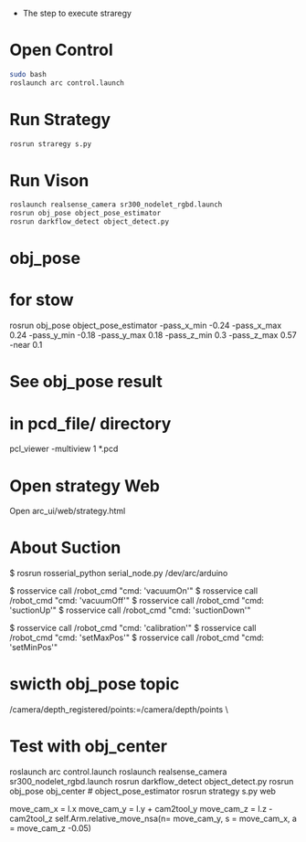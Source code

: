 * The step to execute straregy 

# Open Control

```bash
sudo bash
roslaunch arc control.launch
```

# Run Strategy 

```bash
rosrun straregy s.py
```

# Run Vison 

```bash
roslaunch realsense_camera sr300_nodelet_rgbd.launch
rosrun obj_pose object_pose_estimator
rosrun darkflow_detect object_detect.py            
```

# obj_pose 
# for stow
rosrun obj_pose object_pose_estimator -pass_x_min -0.24 -pass_x_max 0.24 -pass_y_min -0.18 -pass_y_max 0.18 -pass_z_min 0.3 -pass_z_max 0.57 -near 0.1

# See obj_pose result 
# in pcd_file/ directory
pcl_viewer -multiview 1 *.pcd

# Open strategy Web

Open arc_ui/web/strategy.html


# About Suction
$ rosrun rosserial_python serial_node.py /dev/arc/arduino

$ rosservice call /robot_cmd "cmd: 'vacuumOn'" 
$ rosservice call /robot_cmd "cmd: 'vacuumOff'" 
$ rosservice call /robot_cmd "cmd: 'suctionUp'" 
$ rosservice call /robot_cmd "cmd: 'suctionDown'"

$ rosservice call /robot_cmd "cmd: 'calibration'"
$ rosservice call /robot_cmd "cmd: 'setMaxPos'"
$ rosservice call /robot_cmd "cmd: 'setMinPos'"

# swicth obj_pose topic
/camera/depth_registered/points:=/camera/depth/points \


# Test with obj_center
roslaunch arc control.launch
roslaunch realsense_camera sr300_nodelet_rgbd.launch
rosrun darkflow_detect object_detect.py
rosrun obj_pose obj_center    # object_pose_estimator
rosrun strategy s.py
web


move_cam_x = l.x
move_cam_y = l.y + cam2tool_y
move_cam_z = l.z - cam2tool_z
self.Arm.relative_move_nsa(n= move_cam_y, s = move_cam_x, a = move_cam_z -0.05)
